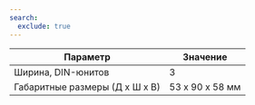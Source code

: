 ```yaml
---
search:
  exclude: true
---
```


| Параметр                                                                       | Значение            |
|--------------------------------------------------------------------------------|---------------------|
| Ширина, DIN-юнитов                                                             | 3                   |
| Габаритные размеры (Д x Ш x В)                                                 | 53 x 90 x 58 мм     |
